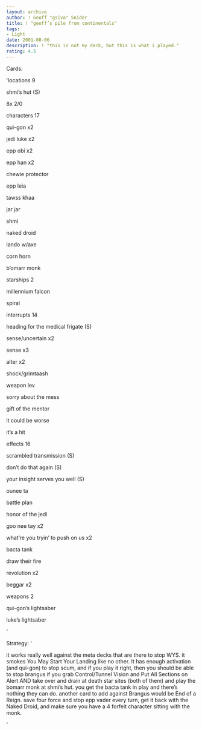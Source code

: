 ```yaml
---
layout: archive
author: ! Geoff "gsiva" Snider
title: ! "geoff’s pile from continentals"
tags:
- Light
date: 2001-08-06
description: ! "this is not my deck, but this is what i played."
rating: 4.5
---
```

Cards: 

'locations 9

shmi’s hut (S)

8x 2/0


characters 17

qui-gon x2

jedi luke x2

epp obi x2

epp han x2

chewie protector

epp leia

tawss khaa

jar jar

shmi

naked droid

lando w/axe

corn horn

b’omarr monk


starships 2

millennium falcon

spiral


interrupts 14

heading for the medical frigate (S)

sense/uncertain x2

sense x3

alter x2

shock/grimtaash

weapon lev

sorry about the mess

gift of the mentor

it could be worse

it’s a hit


effects 16 

scrambled transmission (S)

don’t do that again (S)

your insight serves you well (S)

ounee ta

battle plan

honor of the jedi

goo nee tay x2

what’re you tryin’ to push on us x2

bacta tank

draw their fire

revolution x2

beggar x2


weapons 2

qui-gon’s lightsaber

luke’s lightsaber


'

Strategy: '

it works really well against the meta decks that are there to stop WYS.  it smokes You May Start Your Landing like no other.  It has enough activation (and qui-gon) to stop scum, and if you play it right, then you should be able to stop brangus if you grab Control/Tunnel Vision and Put All Sections on Alert AND take over and drain at death star sites (both of them) and play the bomarr monk at shmi’s hut.  you get the bacta tank in play and there’s nothing they can do.  another card to add against Brangus would be End of a Reign.  save four force and stop epp vader every turn, get it back with the Naked Droid, and make sure you have a 4 forfeit character sitting with the monk.


'